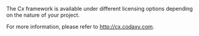 The Cx framework is available under different licensing options depending on the nature of your project.

For more information, please refer to http://cx.codaxy.com.



